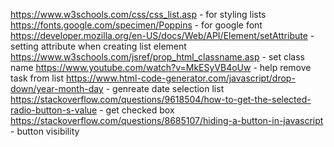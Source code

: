 https://www.w3schools.com/css/css_list.asp - for styling lists
https://fonts.google.com/specimen/Poppins - for google font
https://developer.mozilla.org/en-US/docs/Web/API/Element/setAttribute - setting attribute when creating list element
https://www.w3schools.com/jsref/prop_html_classname.asp - set class name
https://www.youtube.com/watch?v=MkESyVB4oUw - help remove task from list
https://www.html-code-generator.com/javascript/drop-down/year-month-day - genreate date selection list
https://stackoverflow.com/questions/9618504/how-to-get-the-selected-radio-button-s-value - get checked box
https://stackoverflow.com/questions/8685107/hiding-a-button-in-javascript - button visibility